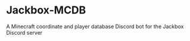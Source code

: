 # Jackbox-MCDB
A Minecraft coordinate and player database Discord bot for the Jackbox Discord server
